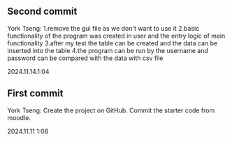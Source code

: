 Second commit
----------
York Tseng:
1.remove the gui file as we don't want to use it
2.basic functionality of the program was created in user and the entry logic of main functionality
3.after my test the table can be created and the data can be inserted into the table
4.the program can be run by the username and password can be compared with the data with csv file 

2024.11.14.1:04

First commit
----------
York Tseng:
Create the project on GitHub. Commit the starter code from moodle.

2024.11.11 1:06